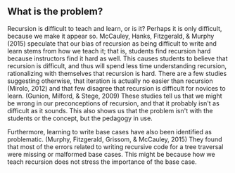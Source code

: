 ## What is the problem?

Recursion is difficult to teach and learn, or is it?
Perhaps it is only difficult, because we make it appear so.
McCauley, Hanks, Fitzgerald, & Murphy (2015) speculate that our bias of recursion as being difficult to write and learn stems from how we teach it; that is, students find recursion hard because instructors find it hard as well.
This causes students to believe that recursion is difficult, and thus will spend less time understanding recursion, rationalizing with themselves that recursion is hard.
There are a few studies suggesting otherwise, that iteration is actually no easier than recursion (Mirolo, 2012) and that few disagree that recursion is difficult for novices to learn. (Gunion, Milford, & Stege, 2009)
These studies tell us that we might be wrong in our preconceptions of recursion, and that it probably isn't as difficult as it sounds.
This also shows us that the problem isn't with the students or the concept, but the pedagogy in use.
 
Furthermore, learning to write base cases have also been identified as problematic. (Murphy, Fitzgerald, Grissom, & McCauley, 2015)
They found that most of the errors related to writing recursive code for a tree traversal were missing or malformed base cases.
This might be because how we teach recursion does not stress the importance of the base case.
